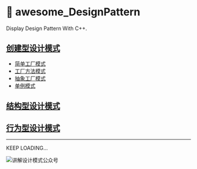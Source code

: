 # :feet: awesome_DesignPattern
 Display Design Pattern With C++.

## [创建型设计模式](https://github.com/geyixin/awesome_DesignPattern/tree/master/creational-models)
 - [简单工厂模式](https://github.com/geyixin/awesome_DesignPattern/blob/master/creational-models/simpleFactory.cpp)
 - [工厂方法模式](https://github.com/geyixin/awesome_DesignPattern/blob/master/creational-models/factoryMethod.cpp)
 - [抽象工厂模式](https://github.com/geyixin/awesome_DesignPattern/blob/master/creational-models/abstractFactory.cpp)
 - [单例模式](https://github.com/geyixin/awesome_DesignPattern/blob/master/creational-models/SingletonModel.cpp)

## [结构型设计模式]()
## [行为型设计模式]()

---
KEEP LOADING...

![讲解设计模式公众号](https://github.com/geyixin/awesome_DesignPattern/blob/master/Eashin.png)
